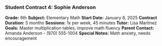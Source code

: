 ### Student Contract 4: Sophie Anderson
**Grade:** 6th
**Subject:** Elementary Math
**Start Date:** January 8, 2025
**Contract Duration:** 5 months
**Sessions:** 1x per week, 45 minutes
**Tutor:** Lisa Martinez
**Goals:** Master multiplication tables, improve math fluency
**Parent Contact:** Amanda Anderson - (970) 555-1004
**Special Notes:** Math anxiety, needs encouragement